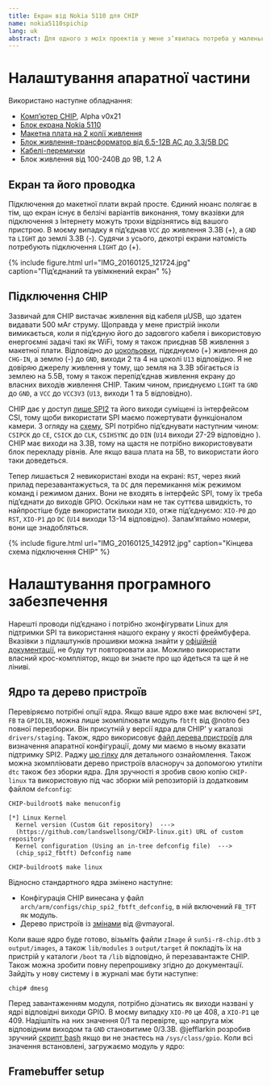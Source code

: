 ```yaml
---
title: Екран від Nokia 5110 для CHIP
name: nokia5110spichip
lang: uk
abstract: Для одного з моїх проектів у мене з’явилась потреба у маленькому недорогому екрану для CHIP, тому я намагаюсь під’єднати дисплей від Nokia 5110 через шину SPI як фреймбуфер, а потім висвітлити на ньому зображення та консольні програми під ncurses.
---
```


# Налаштування апаратної частини
Використано наступне обладнання:

- [Комп’ютер CHIP](http://getchip.com/ "NextThingCo, виробник CHIP"), Alpha v0x21
- [Блок екрана Nokia 5110](http://arduino-ua.com/prod407-Nokia5110_LCD_modyl "Магазин ARDUINO-UA")
- [Макетна плата на 2 колії живлення](http://arduino-ua.com/prod361-Maketnaya_plata_bolshaya "Магазин ARDUINO-UA")
- [Блок живлення-трансформатор від 6.5-12В AC до 3.3/5В DC](http://arduino-ua.com/prod287-Pitanie_dlya_maketnoi_plati_533V "Магазин ARDUINO-UA")
- [Кабелі-перемички](http://arduino-ua.com/prod522-Nabor_peremichek_dlya_Arduino_40_sht "Магазин ARDUINO-UA")
- Блок живлення від 100-240В до 9В, 1.2 А

## Екран та його проводка
Підключення до макетної плати вкрай просте. Єдиний нюанс полягає в тім, що екран існує в белзічі варіантів виконання,
тому вказівки для підключення з Інтернету можуть трохи відрізнятись від вашого пристрою. В моєму випадку я під’єднав
`VCC` до живлення 3.3В (+), а `GND` та `LIGHT` до землі 3.3В (-). Судячи з усього, декотрі екрани натомість потребують
підключення `LIGHT` до (+).

{% include figure.html url="IMG_20160125_121724.jpg" caption="Під’єднаний та увімкнений екран" %}

## Підключення CHIP
Зазвичай для CHIP вистачає живлення від кабеля μUSB, що здатен видавати 500 мАг струму. Щоправда у мене пристрій
інколи вимикається, коли я під’єдную його до задовгого кабеля і використовую енергоємні задачі такі як WiFi, тому я
також приєднав 5В живлення з макетної плати. Відповідно до [цокольовки][chippinout], підєднуємо (+) живлення до `CHG-IN`,
а землю (-) до `GND`, виходи 2 та 4 на цоколі `U13` відповідно. Я не довіряю джерелу живлення у тому, що земля на 3.3В
збігається із землею на 5.5В, тому я також перепід’єднав живлення екрану до власних виходів живлення CHIP. Таким чином,
приєднуємо `LIGHT` та `GND` до `GND`, а `VCC` до `VCC3V3` (`U13`, виходи 1 та 5 відповідно).

CHIP дає у доступ [лише SPI2][spi2forum] та його виходи суміщені із інтерфейсом CSI, тому щоби використати SPI маємо
пожертувати функціоналом камери. З огляду на [схему][chipschema], SPI потрібно під’єднувати наступним чином: `CSIPCK`
до `CE`, `CSICK` до `CLK`, `CSIHSYNC` до `DIN` (`U14` виходи 27-29 відповідно ). CHIP має виходи на 3.3В, тому на щастя
не потрібно використовувати блок перекладу рівнів. Але якщо ваша плата на 5В, то використати його таки доведеться.

Тепер лишається 2 невикористані входи на екрані: `RST`, через який прилад перезавантажується, та `DC` для перемикання
між режимом команд і режимом даних. Вони не входять в інтерфейс SPI, тому їх треба під’єднати до виходів GPIO. Оскільки нам
не так суттєва швидкість, то найпростіше буде використати виходи `XIO`, отже під’єднуємо: `XIO-P0` до `RST`, `XIO-P1` до `DC`
(`U14` виходи 13-14 відповідно). Запам’ятаймо номери, вони ще знадобляться.

[chippinout]: https://github.com/NextThingCo/CHIP-Hardware/blob/master/ALPHA-CHIP%5Bv0_21%5D/ALPHA%20CHIP%20v0_21%20PINOUT.png
[chipschema]: https://github.com/NextThingCo/CHIP-Hardware/blob/master/ALPHA-CHIP%5Bv0_21%5D/CHIP_ALPHA_V_021.pdf
[spi2forum]: https://bbs.nextthing.co/t/spi-master-support/1118/5

{% include figure.html url="IMG_20160125_142912.jpg" caption="Кінцева схема підключення CHIP" %}

# Налаштування програмного забезпечення
Нарешті проводи під’єднано і потрібно зконфігурвати Linux для підтримки SPI та використання нашого екрану у якості
фреймбуфера. Вказівки з підлаштунків прошивки можна знайти у [офіційній документації][chipsdk], не буду тут повторювати ази.
Можливо використати власний крос-компліятор, якщо ви знаєте про що йдеться та ще й не ліниві.

[chipsdk]: http://docs.getchip.com/#flash-chip-firmware

## Ядро та дерево пристроїв
Перевіряємо потрібні опції ядра. Якщо ваше ядро вже має включені `SPI`, `FB` та `GPIOLIB`, можна лише зкомпілювати модуль
`fbtft` від @notro без повної перезборки. Він присутній у версії ядра для CHIP' у каталозі `drivers/staging`. Також, ядро
викорисовує [файл дерева пристроїв][gpiomux] для визначення апаратної конфігурації, дому ми маємо в ньому вказати підтримку
SPI2. Раджу [цю гілку][dtsforum] для детального ознайомлення. Також можна зкомпліювати дерево пристроїв власноруч
за допомогою утиліти `dtc` також без зборки ядра. Для зручності я зробив свою копію `CHIP-linux` та використовую під час
зборки мій репозиторій із додатковим файлом `defconfig`:

```
CHIP-buildroot$ make menuconfig
```

```
[*] Linux Kernel                              
  Kernel version (Custom Git repository)  --->   
  (https://github.com/landswellsong/CHIP-linux.git) URL of custom repository
  Kernel configuration (Using an in-tree defconfig file)  --->
  (chip_spi2_fbtft) Defconfig name
```

```
CHIP-buildroot$ make linux
```

Відносно стандартного ядра змінено наступне:

- Конфігурація CHIP винесана у файл `arch/arm/configs/chip_spi2_fbtft_defconfig`, в ній включений `FB_TFT` як модуль.
- Дерево пристроїв із [змінами][dts] від @vmayoral.

Коли ваше ядро буде готово, візьміть файли `zImage` й `sun5i-r8-chip.dtb` з `output/images`, а також `lib/modules`
з `output/target` й покладіть їх на пристрій у каталоги `/boot` та `/lib` відповідно, й перезавантажте CHIP. Також можна
зробити повну перепрошивку згідно до документації. Зайдіть у нову систему і в журналі має бути наступне:

```
chip# dmesg
```

Перед завантаженням модуля, потрібно дізнатись як виходи названі у ядрі відповідні виходи GPIO. В моєму випадку `XIO-P0` це
408, а `XIO-P1` це 409. Надішліть на них значення 0/1 та перевірте, що напруга між відповідним виходом та `GND` становитиме
0/3.3В. @jefflarkin розробив зручний [скрипт bash][gpioforum] якщо ви не знаєтесь на `/sys/class/gpio`.
Коли всі значення встановлені, загружаємо модуль у ядро:

[gpiomux]: https://bbs.nextthing.co/t/muxing-chip-gpios/300/8
[dtsforum]: https://bbs.nextthing.co/t/get-several-spi-chip-selects/895
[dts]: https://github.com/landswellsong/CHIP-linux/commit/9400252965925d02de5b12996141b7f5b44ec9f1
[gpioforum]: https://bbs.nextthing.co/t/bash-interface-to-gpio/2144

## Framebuffer setup
